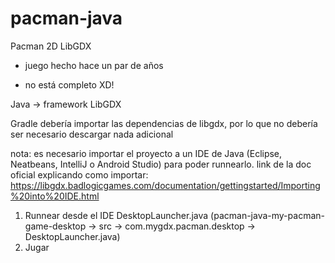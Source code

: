 # pacman-java
Pacman 2D LibGDX

* juego hecho hace un par de años

* no está completo XD!

Java -> framework LibGDX

Gradle debería importar las dependencias de libgdx, por lo que no debería ser necesario descargar nada adicional

nota: es necesario importar el proyecto a un IDE de Java (Eclipse, Neatbeans, IntelliJ o Android Studio) para poder runnearlo.
link de la doc oficial explicando como importar:
https://libgdx.badlogicgames.com/documentation/gettingstarted/Importing%20into%20IDE.html

1) Runnear desde el IDE DesktopLauncher.java (pacman-java-my-pacman-game-desktop -> src -> com.mygdx.pacman.desktop -> DesktopLauncher.java)
2) Jugar


